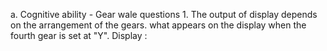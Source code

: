 
a. Cognitive ability 
	- Gear wale questions 
		1. The output of display depends on the arrangement of the gears. what appears on the display when the fourth gear is set at "Y". 
			Display : 